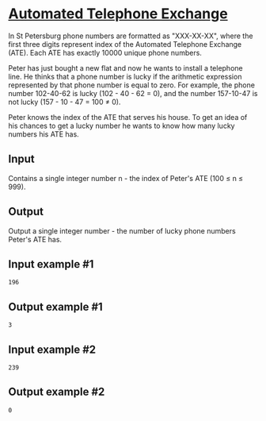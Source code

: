 # [Automated Telephone Exchange](https://www.e-olymp.com/en/problems/2370)
In St Petersburg phone numbers are formatted as "XXX-XX-XX", where the first three digits represent index of the Automated Telephone Exchange (ATE). Each ATE has exactly 10000 unique phone numbers.

Peter has just bought a new flat and now he wants to install a telephone line. He thinks that a phone number is lucky if the arithmetic expression represented by that phone number is equal to zero. For example, the phone number 102-40-62 is lucky (102 - 40 - 62 = 0), and the number 157-10-47 is not lucky (157 - 10 - 47 = 100 ≠ 0).

Peter knows the index of the ATE that serves his house. To get an idea of his chances to get a lucky number he wants to know how many lucky numbers his ATE has.

## Input
Contains a single integer number n - the index of Peter's ATE (100 ≤ n ≤ 999).

## Output
Output a single integer number - the number of lucky phone numbers Peter's ATE has.

## Input example #1
```
196
```

## Output example #1
```
3
```

## Input example #2
```
239
```

## Output example #2
```
0
```

